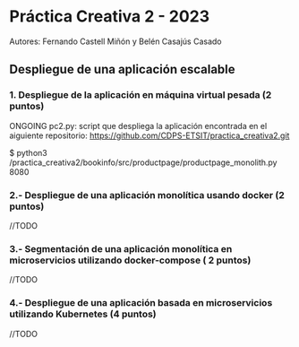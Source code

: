# Práctica Creativa 2 - 2023

Autores: Fernando Castell Miñón y Belén Casajús Casado


## Despliegue de una aplicación escalable

### 1. Despliegue de la aplicación en máquina virtual pesada (2 puntos)
ONGOING
pc2.py: script que despliega la aplicación encontrada en el aiguiente repositorio:
https://github.com/CDPS-ETSIT/practica_creativa2.git

$ python3 /practica_creativa2/bookinfo/src/productpage/productpage_monolith.py 8080



### 2.- Despliegue de una aplicación monolítica usando docker (2 puntos)
//TODO

### 3.- Segmentación de una aplicación monolítica en microservicios utilizando docker-compose ( 2 puntos)
//TODO

### 4.- Despliegue de una aplicación basada en microservicios utilizando Kubernetes (4 puntos)
//TODO
